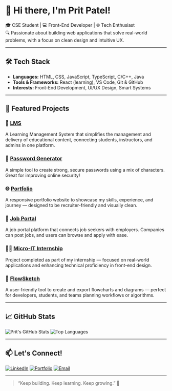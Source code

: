 # 👋 Hi there, I'm Prit Patel!

🎓 CSE Student | 💻 Front-End Developer | 🌐 Tech Enthusiast  
🔍 Passionate about building web applications that solve real-world problems, with a focus on clean design and intuitive UX.

---

## 🛠️ Tech Stack

- **Languages:** HTML, CSS, JavaScript, TypeScript, C/C++, Java
- **Tools & Frameworks:** React (learning), VS Code, Git & GitHub
- **Interests:** Front-End Development, UI/UX Design, Smart Systems

---

## 🚀 Featured Projects

### 📘 [LMS](https://github.com/Prit123456789/LMS)
A Learning Management System that simplifies the management and delivery of educational content, connecting students, instructors, and admins in one platform.

### 🔐 [Password Generator](https://github.com/Prit123456789/Password-Generator)
A simple tool to create strong, secure passwords using a mix of characters. Great for improving online security!

### 🌐 [Portfolio](https://github.com/Prit123456789/portfolio)
A responsive portfolio website to showcase my skills, experience, and journey — designed to be recruiter-friendly and visually clean.

### 💼 [Job Portal](https://github.com/Prit123456789/jobportal)
A job portal platform that connects job seekers with employers. Companies can post jobs, and users can browse and apply with ease.

### 👨‍💻 [Micro-IT Internship](https://github.com/Prit123456789/Micro-IT-Internship)
Project completed as part of my internship — focused on real-world applications and enhancing technical proficiency in front-end design.

### 🧩 [FlowSketch](https://github.com/Prit123456789/FlowSketch)
A user-friendly tool to create and export flowcharts and diagrams — perfect for developers, students, and teams planning workflows or algorithms.

---

## 📈 GitHub Stats

![Prit's GitHub Stats](https://github-readme-stats.vercel.app/api?username=Prit123456789&show_icons=true&theme=react)
![Top Languages](https://github-readme-stats.vercel.app/api/top-langs/?username=Prit123456789&layout=compact&theme=react)

---

## 📫 Let's Connect!

[![LinkedIn](https://img.shields.io/badge/-LinkedIn-blue?style=flat-square&logo=linkedin)](https://www.linkedin.com/in/prit-patel-904272307)
[![Portfolio](https://img.shields.io/badge/-Portfolio-darkgreen?style=flat-square&logo=web)](https://prit-portfolio.onrender.com)
[![Email](https://img.shields.io/badge/-Email-c14438?style=flat-square&logo=gmail&logoColor=white)](mailto:pritptl2412@gmail.com)

---

> “Keep building. Keep learning. Keep growing.” 🌱
